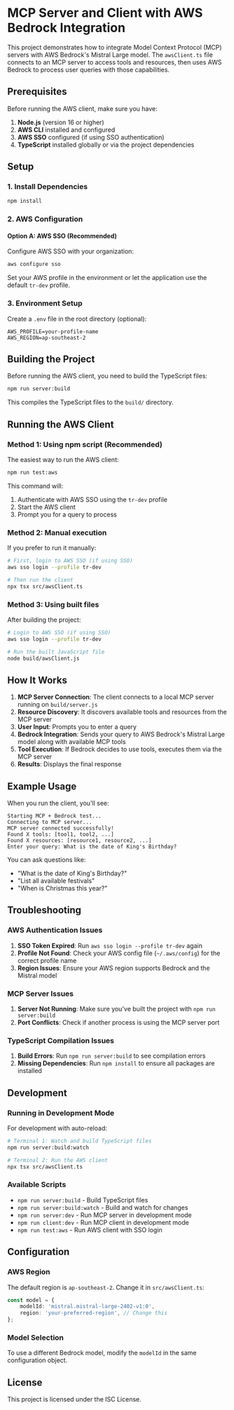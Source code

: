 # MCP Server and Client with AWS Bedrock Integration

This project demonstrates how to integrate Model Context Protocol (MCP) servers with AWS Bedrock's Mistral Large model. The `awsClient.ts` file connects to an MCP server to access tools and resources, then uses AWS Bedrock to process user queries with those capabilities.

## Prerequisites

Before running the AWS client, make sure you have:

1. **Node.js** (version 16 or higher)
2. **AWS CLI** installed and configured
3. **AWS SSO** configured (if using SSO authentication)
4. **TypeScript** installed globally or via the project dependencies

## Setup

### 1. Install Dependencies

```bash
npm install
```

### 2. AWS Configuration

#### Option A: AWS SSO (Recommended)
Configure AWS SSO with your organization:

```bash
aws configure sso
```

Set your AWS profile in the environment or let the application use the default `tr-dev` profile.


### 3. Environment Setup

Create a `.env` file in the root directory (optional):

```env
AWS_PROFILE=your-profile-name
AWS_REGION=ap-southeast-2
```

## Building the Project

Before running the AWS client, you need to build the TypeScript files:

```bash
npm run server:build
```

This compiles the TypeScript files to the `build/` directory.

## Running the AWS Client

### Method 1: Using npm script (Recommended)

The easiest way to run the AWS client:

```bash
npm run test:aws
```

This command will:
1. Authenticate with AWS SSO using the `tr-dev` profile
2. Start the AWS client
3. Prompt you for a query to process

### Method 2: Manual execution

If you prefer to run it manually:

```bash
# First, login to AWS SSO (if using SSO)
aws sso login --profile tr-dev

# Then run the client
npx tsx src/awsClient.ts
```

### Method 3: Using built files

After building the project:

```bash
# Login to AWS SSO (if using SSO)
aws sso login --profile tr-dev

# Run the built JavaScript file
node build/awsClient.js
```

## How It Works

1. **MCP Server Connection**: The client connects to a local MCP server running on `build/server.js`
2. **Resource Discovery**: It discovers available tools and resources from the MCP server
3. **User Input**: Prompts you to enter a query
4. **Bedrock Integration**: Sends your query to AWS Bedrock's Mistral Large model along with available MCP tools
5. **Tool Execution**: If Bedrock decides to use tools, executes them via the MCP server
6. **Results**: Displays the final response

## Example Usage

When you run the client, you'll see:

```
Starting MCP + Bedrock test...
Connecting to MCP server...
MCP server connected successfully!
Found X tools: [tool1, tool2, ...]
Found X resources: [resource1, resource2, ...]
Enter your query: What is the date of King's Birthday?
```

You can ask questions like:
- "What is the date of King's Birthday?"
- "List all available festivals"
- "When is Christmas this year?"

## Troubleshooting

### AWS Authentication Issues

1. **SSO Token Expired**: Run `aws sso login --profile tr-dev` again
2. **Profile Not Found**: Check your AWS config file (`~/.aws/config`) for the correct profile name
3. **Region Issues**: Ensure your AWS region supports Bedrock and the Mistral model

### MCP Server Issues

1. **Server Not Running**: Make sure you've built the project with `npm run server:build`
2. **Port Conflicts**: Check if another process is using the MCP server port

### TypeScript Compilation Issues

1. **Build Errors**: Run `npm run server:build` to see compilation errors
2. **Missing Dependencies**: Run `npm install` to ensure all packages are installed

## Development

### Running in Development Mode

For development with auto-reload:

```bash
# Terminal 1: Watch and build TypeScript files
npm run server:build:watch

# Terminal 2: Run the AWS client
npx tsx src/awsClient.ts
```

### Available Scripts

- `npm run server:build` - Build TypeScript files
- `npm run server:build:watch` - Build and watch for changes
- `npm run server:dev` - Run MCP server in development mode
- `npm run client:dev` - Run MCP client in development mode
- `npm run test:aws` - Run AWS client with SSO login

## Configuration

### AWS Region
The default region is `ap-southeast-2`. Change it in `src/awsClient.ts`:

```typescript
const model = {
    modelId: 'mistral.mistral-large-2402-v1:0',
    region: 'your-preferred-region', // Change this
};
```

### Model Selection
To use a different Bedrock model, modify the `modelId` in the same configuration object.

## License

This project is licensed under the ISC License.
